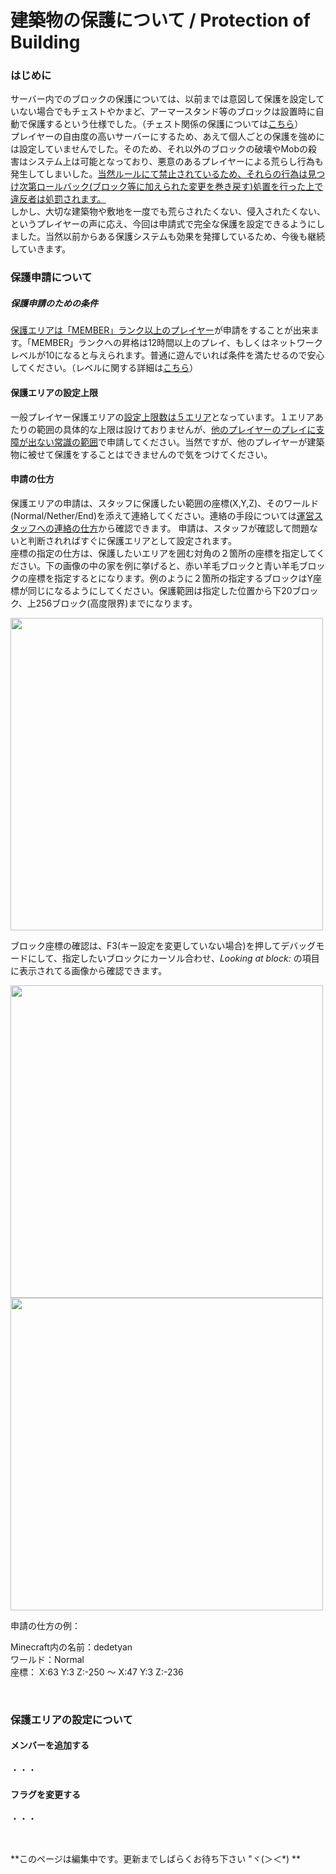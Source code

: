# 建築物の保護について / Protection of Building

### はじめに
サーバー内でのブロックの保護については、以前までは意図して保護を設定していない場合でもチェストやかまど、アーマースタンド等のブロックは設置時に自動で保護するという仕様でした。（チェスト関係の保護については[こちら](lwc.md)）  
プレイヤーの自由度の高いサーバーにするため、あえて個人ごとの保護を強めには設定していませんでした。そのため、それ以外のブロックの破壊やMobの殺害はシステム上は可能となっており、悪意のあるプレイヤーによる荒らし行為も発生してしまいした。<u>当然ルールにて禁止されているため、それらの行為は見つけ次第ロールバック(ブロック等に加えられた変更を巻き戻す)処置を行った上で違反者は処罰されます。</u>  
しかし、大切な建築物や敷地を一度でも荒らされたくない、侵入されたくない、というプレイヤーの声に応え、今回は申請式で完全な保護を設定できるようにしました。当然以前からある保護システムも効果を発揮しているため、今後も継続していきます。

### 保護申請について
##### 保護申請のための条件  
<u>保護エリアは「MEMBER」ランク以上のプレイヤー</u>が申請をすることが出来ます。「MEMBER」ランクへの昇格は12時間以上のプレイ、もしくはネットワークレベルが10になると与えられます。普通に遊んでいれば条件を満たせるので安心してください。（レベルに関する詳細は[こちら](nlv.md)）
#### 保護エリアの設定上限  
一般プレイヤー保護エリアの<u>設定上限数は５エリア</U>となっています。１エリアあたりの範囲の具体的な上限は設けておりませんが、<u>他のプレイヤーのプレイに支障が出ない常識の範囲</u>で申請してください。当然ですが、他のプレイヤーが建築物に被せて保護をすることはできませんので気をつけてください。

#### 申請の仕方
保護エリアの申請は、スタッフに保護したい範囲の座標(X,Y,Z)、そのワールド(Normal/Nether/End)を添えて連絡してください。連絡の手段については[運営スタッフへの連絡の仕方](report.md)から確認できます。
申請は、スタッフが確認して問題ないと判断されればすぐに保護エリアとして設定されます。  
座標の指定の仕方は、保護したいエリアを囲む対角の２箇所の座標を指定してください。下の画像の中の家を例に挙げると、赤い羊毛ブロックと青い羊毛ブロックの座標を指定するとになります。例のように２箇所の指定するブロックはY座標が同じになるようにしてください。保護範囲は指定した位置から下20ブロック、上256ブロック(高度限界)までになります。  

<img src="https://i.gyazo.com/0a937802eb4d9e5ac7530838066fe9f8.png" width="500px">  

<br>

ブロック座標の確認は、F3(キー設定を変更していない場合)を押してデバッグモードにして、指定したいブロックにカーソル合わせ、*Looking at block:* の項目に表示されてる画像から確認できます。  

<img src="https://i.gyazo.com/e79268b565548b4bdead13918022aeaa.png" width="500px">  

<img src="https://i.gyazo.com/6d72f71dc85864c41fc86307fe8b60c7.png" width="500px">

申請の仕方の例：  

Minecraft内の名前：dedetyan  
ワールド：Normal  
座標： X:63 Y:3 Z:-250 ～ X:47 Y:3 Z:-236

<br>

### 保護エリアの設定について
#### メンバーを追加する
・・・

#### フラグを変更する
・・・


<br>


**このページは編集中です。更新までしばらくお待ち下さい "ヾ(＞＜*) **
